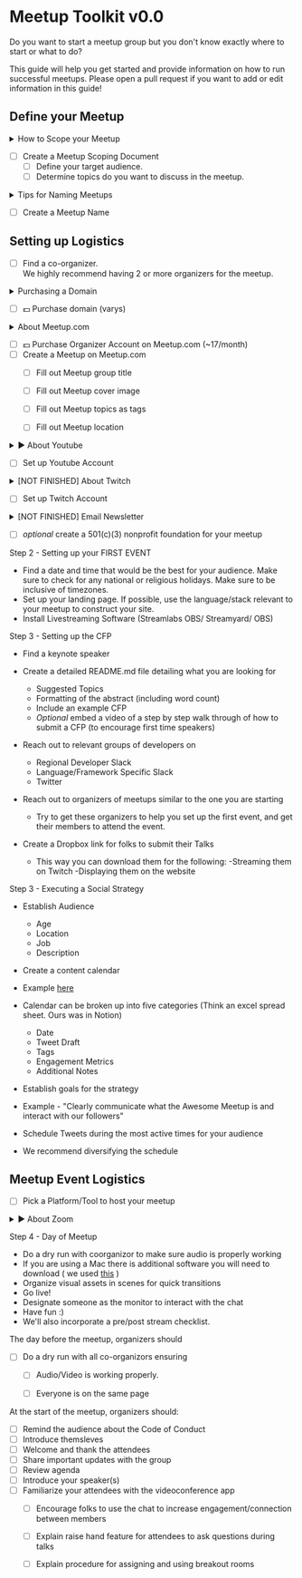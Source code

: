 # Meetup Toolkit v0.0

Do you want to start a meetup group but you don't know exactly where to start or what to do?

This guide will help you get started and provide information on how to run successful meetups. Please open a pull request if you want to add or edit information in this guide!

## Define your Meetup

<details>
  <summary>How to Scope your Meetup</summary>
  There are meetups that are very specific, focused around a particular framework or technology, such as Javascript and React, while there are more        general meetups that cater towards aspiring startup founders or Tech in General. Create a document that will shape the direction of the meetup moving forward. 
</details>

- [ ] Create a Meetup Scoping Document
  - [ ] Define your target audience.
  - [ ] Determine topics do you want to discuss in the meetup.

<details>
  <summary>Tips for Naming Meetups</summary>
  
  - Meetup Group titles are important, but not as important as the meetup titles themselves.
  - Short Meetup Group titles are encouraged
  - Avoid using overly generic Meetup titles

  - It's important that: 
    - [ ] Domain is Availiable (either .com or another ending)
    - [ ] Twitter Handle is Availiable
    - [ ] Instagram Handle is Availiable
    - [ ] Dev.to Handle is Availiable
    - [ ] Twitch Handle is Availiable
    - [ ] Github Handle is Availiable
  
</details>

- [ ] Create a Meetup Name

## Setting up Logistics
- [ ] Find a co-organizer. <br> We highly recommend having 2 or more organizers for the meetup. 

<details>
  <summary>Purchasing a Domain</summary>
  
  - Make sure your domain registrar is reliable. We recommend
    - Google Domains
    - Godaddy 
    - Hover
    - NameCheap
    - Etc
  - If the domain you wish to buy is taken, try 
    - Going for another domain extension. In case .com is unavailable, you may opt for others such as .xyz, .net, .org, and many more.
    
</details>

- [ ] 💵 Purchase domain (varys)

<details>
  <summary> About Meetup.com</summary>
  - Meetup.com is the wildly adopted platform for managing & scheduling meetups.
  - The platform can suggest your meetup on your behalf to site patrons in your general location. 
  - Organizing on Meetup.com can quickly increase the membership of your organization. 
</details>

- [ ] 💵 Purchase Organizer Account on Meetup.com (~17/month)
- [ ] Create a Meetup on Meetup.com
  - [ ] Fill out Meetup group title
  - [ ] Fill out Meetup cover image
  - [ ] Fill out Meetup topics as tags
  - [ ] Fill out Meetup location  
  

<details>
  <summary> ▶️ About Youtube</summary>
  
  Recording your meetups and making them available to watch afterwards is going to
   
   - Enable the audience that weren't able to participate to watch the talks on-demand
   - Spread awareness and branding for your meetup through a dedicated YouTube channel
   - Allow Speakers to review and iterate upon their talks 
   - Serve as reference for speakers for other meetups/conferences
   
</details>

- [ ] Set up Youtube Account

<details>
  <summary> [NOT FINISHED] About Twitch</summary>
  
  Recording your meetups and making them available to watch afterwards is going to
   
   
</details>

- [ ] Set up Twitch Account

<details>
  <summary> [NOT FINISHED] Email Newsletter</summary>
  
  Recording your meetups and making them available to watch afterwards is going to
   
   
</details>

- [ ] *optional* create a 501(c)(3) nonprofit foundation for your meetup


Step 2 - Setting up your FIRST EVENT
- Find a date and time that would be the best for your audience. 
Make sure to check for any national or religious holidays. Make sure to be inclusive of timezones. 
- Set up your landing page. If possible, use the language/stack relevant to your meetup to construct your site. 
- Install Livestreaming Software (Streamlabs OBS/ Streamyard/ OBS)


Step 3 - Setting up the CFP
- Find a keynote speaker 
- Create a detailed README.md file detailing what you are looking for 
  - Suggested Topics
  - Formatting of the abstract (including word count)
  - Include an example CFP 
  - *Optional* embed a video of a step by step walk through of how to submit a CFP (to encourage first time speakers)
- Reach out to relevant groups of developers on 
  - Regional Developer Slack 
  - Language/Framework Specific Slack
  - Twitter
- Reach out to organizers of meetups similar to the one you are starting
  - Try to get these organizers to help you set up the first event, and get their members to attend the event. 
  
  
- Create a Dropbox link for folks to submit their Talks
  - This way you can download them for the following:
    -Streaming them on Twitch
    -Displaying them on the website


Step 3 - Executing a Social Strategy

- Establish Audience
  - Age
  - Location
  - Job
  - Description 
- Create a content calendar 
 - Example [here](https://blog.hootsuite.com/how-to-create-a-social-media-content-calendar/)
- Calendar can be broken up into five categories (Think an excel spread sheet. Ours was in Notion)
  - Date
  - Tweet Draft
  - Tags 
  - Engagement Metrics
  - Additional Notes
 
 - Establish goals for the strategy 
  - Example - "Clearly communicate what the Awesome Meetup is and interact with our followers"
 - Schedule Tweets during the most active times for your audience
  - We recommend diversifying the schedule 
  
  
## Meetup Event Logistics
- [ ] Pick a Platform/Tool to host your meetup

<details>
  <summary> ▶️ About Zoom</summary>
  
  Recording your meetups and making them available to watch afterwards is going to
   
   - Enable the audience that weren't able to participate to watch the talks on-demand
   - Spread awareness and branding for your meetup through a dedicated YouTube channel
   - Allow Speakers to review and iterate upon their talks 
   - Serve as reference for speakers for other meetups/conferences
   
</details>



Step 4 - Day of Meetup

- Do a dry run with coorganizor to make sure audio is properly working
- If you are using a Mac there is additional software you will need to download ( we used [this](https://billykorando.com/2020/04/14/capturing-desktop-and-zoom-audio-in-obs-on-macos/) )
- Organize visual assets in scenes for quick transitions
- Go live!
- Designate someone as the monitor to interact with the chat
- Have fun :) 
- We'll also incorporate a pre/post stream checklist.




The day before the meetup, organizers should
- [ ] Do a dry run with all co-organizors ensuring
  - [ ] Audio/Video is working properly.
  - [ ] Everyone is on the same page
 


At the start of the meetup, organizers should:
- [ ] Remind the audience about the Code of Conduct
- [ ] Introduce themsleves
- [ ] Welcome and thank the attendees
- [ ] Share important updates with the group
- [ ] Review agenda
- [ ] Introduce your speaker(s)
- [ ] Familiarize your attendees with the videoconference app
  - [ ] Encourage folks to use the chat to increase engagement/connection between members
  - [ ] Explain raise hand feature for attendees to ask questions during talks
  - [ ] Explain procedure for assigning and using breakout rooms
  
  
 

